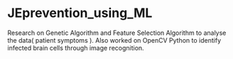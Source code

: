 # JEprevention_using_ML
Research on Genetic Algorithm and Feature Selection Algorithm to analyse the data( patient symptoms ). Also worked on OpenCV Python to identify infected brain cells through image recognition.

